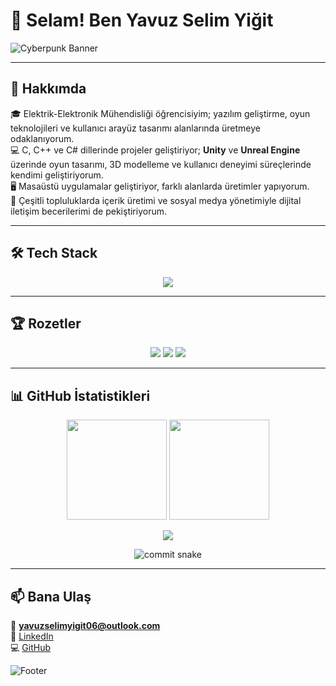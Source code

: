 # 👋 Selam! Ben Yavuz Selim Yiğit

![Cyberpunk Banner](https://i.ibb.co/MkP0VnN/glitch-banner.gif)

---

## 🧩 Hakkımda
🎓 Elektrik-Elektronik Mühendisliği öğrencisiyim; yazılım geliştirme, oyun teknolojileri ve kullanıcı arayüz tasarımı alanlarında üretmeye odaklanıyorum.  
💻 C, C++ ve C# dillerinde projeler geliştiriyor; **Unity** ve **Unreal Engine** üzerinde oyun tasarımı, 3D modelleme ve kullanıcı deneyimi süreçlerinde kendimi geliştiriyorum.  
🖥️ Masaüstü uygulamalar geliştiriyor, farklı alanlarda üretimler yapıyorum.  
🎨 Çeşitli topluluklarda içerik üretimi ve sosyal medya yönetimiyle dijital iletişim becerilerimi de pekiştiriyorum.  

---

## 🛠️ Tech Stack

<p align="center">
  <img src="https://skillicons.dev/icons?i=c,cpp,cs,unity,unreal,python,html,css,js,git,github,figma,blender,canva,aseprite" />
</p>

---

## 🏆 Rozetler
<p align="center">
  <img src="https://img.shields.io/badge/GameDev-%F0%9F%8E%AE-blue?style=for-the-badge" />
  <img src="https://img.shields.io/badge/Desktop%20Apps-%F0%9F%92%BB-orange?style=for-the-badge" />
  <img src="https://img.shields.io/badge/UI%2FUX-%F0%9F%8E%A8-purple?style=for-the-badge" />
</p>

---

## 📊 GitHub İstatistikleri

<p align="center">
  <img src="https://github-readme-stats.vercel.app/api?username=Yavuz-Selim-Yigit&show_icons=true&title_color=22d3ee&icon_color=22c55e&text_color=38bdf8&bg_color=0d1117&hide_border=true" height="160" />
  <img src="https://github-readme-stats.vercel.app/api/top-langs/?username=Yavuz-Selim-Yigit&layout=compact&title_color=22d3ee&text_color=38bdf8&bg_color=0d1117&hide_border=true" height="160" />
</p>

<p align="center">
  <img src="https://github-readme-streak-stats.herokuapp.com/?user=Yavuz-Selim-Yigit&theme=github-dark-blue&hide_border=true" />
</p>

<p align="center">
  <img src="https://raw.githubusercontent.com/Yavuz-Selim-Yigit/Yavuz-Selim-Yigit/output/github-contribution-grid-snake.svg" alt="commit snake" />
</p>

---

## 📫 Bana Ulaş
📧 **yavuzselimyigit06@outlook.com**  
💼 [LinkedIn](https://www.linkedin.com/in/yavuz-selim-yigit)  
💻 [GitHub](https://github.com/Yavuz-Selim-Yigit)

![Footer](https://capsule-render.vercel.app/api?type=waving&color=100:22c55e,0:22d3ee&height=120&section=footer)
